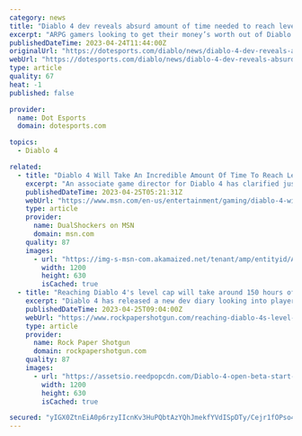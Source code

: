 ```yaml
---
category: news
title: "Diablo 4 dev reveals absurd amount of time needed to reach level 100"
excerpt: "ARPG gamers looking to get their money’s worth out of Diablo 4 are in for a treat, according to Blizzard. This weekend, a Blizzard developer revealed the estimated time that it will take players to ..."
publishedDateTime: 2023-04-24T11:44:00Z
originalUrl: "https://dotesports.com/diablo/news/diablo-4-dev-reveals-absurd-amount-of-time-needed-to-reach-level-100"
webUrl: "https://dotesports.com/diablo/news/diablo-4-dev-reveals-absurd-amount-of-time-needed-to-reach-level-100"
type: article
quality: 67
heat: -1
published: false

provider:
  name: Dot Esports
  domain: dotesports.com

topics:
  - Diablo 4

related:
  - title: "Diablo 4 Will Take An Incredible Amount Of Time To Reach Level 100"
    excerpt: "An associate game director for Diablo 4 has clarified just how long it will take for average players to reach level 100."
    publishedDateTime: 2023-04-25T05:21:31Z
    webUrl: "https://www.msn.com/en-us/entertainment/gaming/diablo-4-will-take-an-incredible-amount-of-time-to-reach-level-100/ar-AA1ajgz8"
    type: article
    provider:
      name: DualShockers on MSN
      domain: msn.com
    quality: 87
    images:
      - url: "https://img-s-msn-com.akamaized.net/tenant/amp/entityid/AA1ajxvb.img?h=630&w=1200&m=6&q=60&o=t&l=f&f=jpg&x=507&y=215"
        width: 1200
        height: 630
        isCached: true
  - title: "Reaching Diablo 4's level cap will take around 150 hours of grinding"
    excerpt: "Diablo 4 has released a new dev diary looking into player choice, meanwhile one of the game's developers have revealed how long it takes to reach the level cap."
    publishedDateTime: 2023-04-25T09:04:00Z
    webUrl: "https://www.rockpapershotgun.com/reaching-diablo-4s-level-cap-will-take-around-150-hours-of-grinding"
    type: article
    provider:
      name: Rock Paper Shotgun
      domain: rockpapershotgun.com
    quality: 87
    images:
      - url: "https://assetsio.reedpopcdn.com/Diablo-4-open-beta-start-and-end-times.jpg?width=1200&height=630&fit=crop&enable=upscale&auto=webp"
        width: 1200
        height: 630
        isCached: true

secured: "yIGX0ZtnEiA0p6rzyIIcnKv3HuPQbtAzYQhJmekfYVdISpDTy/Cejr1fOPso4LXgPTXsp9VexkSro71Nnc9iHtRwFVPBzlZNyF11ftaXQsMmPay7pV1iM0KKDKqsSOMR3TF7FWHQ2ytsqnzAbKOa+pWaHii7n45Og77xcj6Jd2pJUqZpsF7dAPPgDyqgmkMleGQhS5E5sscMRj5iUY6sQTYldvOpf1c6HmvBT+nitfofgT7w8QnDrUSqSzXSXA/CvYjh2xZHt1tWWsoLU8DnCVX5HRyEDOgp3KZEkxVZ9vWT6Dp+4QaTf/yO73iRHV5zqrjW7eRoVRW9wGh1+Yxn1PLyUAu3SklbmD3A3CK6nQM=;F4M0VopMXssM0RduPfJqaw=="
---
```


